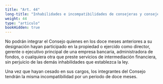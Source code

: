 ```yaml
---
title: "Art. 44"
long-title: "Inhabilidades e incompatibilidades de consejeras y consejeros"
weight: 44
type: "articulo"
bookHidden: true
---
```

No podrán integrar el Consejo quienes en los doce meses anteriores a su designación hayan participado en la propiedad o ejercido como director, gerente o ejecutivo principal de una empresa bancaria, administradora de fondos, o cualquiera otra que preste servicios de intermediación financiera, sin perjuicio de las demás inhabilidades que establezca la ley.

Una vez que hayan cesado en sus cargos, los integrantes del Consejo tendrán la misma incompatibilidad por un periodo de doce meses.

